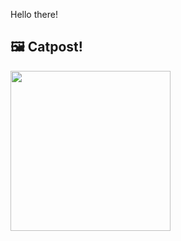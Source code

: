 Hello there!



## 🖼️ Catpost!

<sub>
    <img src="https://cdn2.thecatapi.com/images/70p.jpg" height="256">
</sub>

